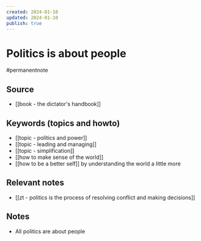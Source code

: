 ```yaml
---
created: 2024-01-10
updated: 2024-01-10
publish: true
---
```

# Politics is about people

#permanentnote

## Source
- [[book - the dictator's handbook]]
## Keywords (topics and howto)
- [[topic - politics and power]]
- [[topic - leading and managing]]
- [[topic - simplification]]
- [[how to make sense of the world]]
- [[how to be a better self]] by understanding the world a little more
## Relevant notes
- [[zt - politics is the process of resolving conflict and making decisions]]
## Notes
- All politics are about people